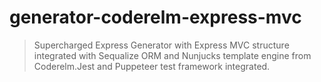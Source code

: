 # generator-coderelm-express-mvc 
> Supercharged Express Generator with Express MVC structure integrated with Sequalize ORM and Nunjucks template engine from Coderelm.Jest and Puppeteer test framework integrated.
